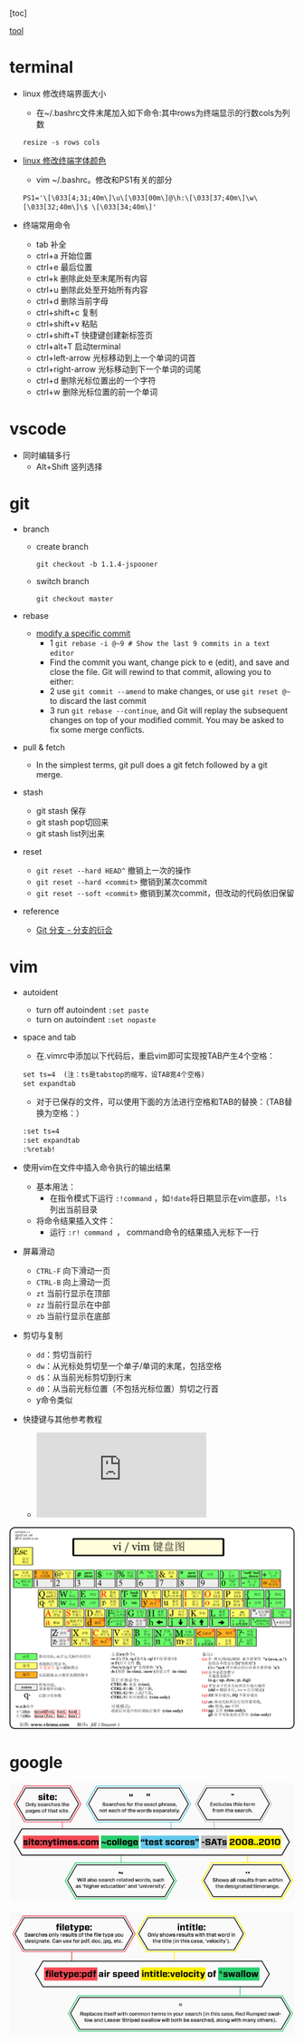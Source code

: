 
[toc]

[tool](./tool.md)

# terminal

* linux 修改终端界面大小
    * 在~/.bashrc文件末尾加入如下命令:其中rows为终端显示的行数cols为列数
    ```
    resize -s rows cols
    ```
* [linux 修改终端字体颜色](http://blog.chinaunix.net/uid-26021340-id-3481924.html)
    * vim ~/.bashrc。修改和PS1有关的部分
    ```
    PS1='\[\033[4;31;40m\]\u\[\033[00m\]@\h:\[\033[37;40m\]\w\[\033[32;40m\]\$ \[\033[34;40m\]'
    ```

* 终端常用命令
    * tab 补全
    * ctrl+a 开始位置
    * ctrl+e 最后位置
    * ctrl+k 删除此处至末尾所有内容
    * ctrl+u 删除此处至开始所有内容
    * ctrl+d 删除当前字母
    * ctrl+shift+c 复制
    * ctrl+shift+v 粘贴
    * ctrl+shift+T 快捷键创建新标签页
    * ctrl+alt+T 启动terminal
    * ctrl+left-arrow 光标移动到上一个单词的词首
    * ctrl+right-arrow 光标移动到下一个单词的词尾
    * ctrl+d 删除光标位置出的一个字符
    * ctrl+w 删除光标位置的前一个单词


# vscode

* 同时编辑多行
    * Alt+Shift 竖列选择

# git

* branch
    * create branch

        ```
        git checkout -b 1.1.4-jspooner
        ```

    * switch branch

        ```
        git checkout master
        ```

* rebase
    * [modify a specific commit](http://stackoverflow.com/questions/1186535/how-to-modify-a-specified-commit-in-git)
        * 1 `git rebase -i @~9 # Show the last 9 commits in a text editor`
        * Find the commit you want, change pick to e (edit), and save and close the file. Git will rewind to that commit, allowing you to either:
        * 2 use `git commit --amend` to make changes, or use `git reset @~` to discard the last commit
        * 3 run `git rebase --continue`, and Git will replay the subsequent changes on top of your modified commit. You may be asked to fix some merge conflicts.

* pull & fetch
    * In the simplest terms, git pull does a git fetch followed by a git merge.

* stash
    * git stash 保存
    * git stash pop切回来
    * git stash list列出来
* reset
    * `git reset --hard HEAD^`  撤销上一次的操作
    * `git reset --hard <commit>` 撤销到某次commit
    * `git reset --soft <commit>` 撤销到某次commit，但改动的代码依旧保留
* reference
    * [Git 分支 - 分支的衍合](https://git-scm.com/book/zh/v1/Git-%E5%88%86%E6%94%AF-%E5%88%86%E6%94%AF%E7%9A%84%E8%A1%8D%E5%90%88)

# vim

* autoident
    * turn off autoindent `:set paste`
    * turn on autoindent `:set nopaste`
* space and tab
    * 在.vimrc中添加以下代码后，重启vim即可实现按TAB产生4个空格：
    
    ```
    set ts=4  (注：ts是tabstop的缩写，设TAB宽4个空格)
    set expandtab
    ```

    * 对于已保存的文件，可以使用下面的方法进行空格和TAB的替换：（TAB替换为空格：）

    ```
    :set ts=4
    :set expandtab
    :%retab!
    ```

* 使用vim在文件中插入命令执行的输出结果
    * 基本用法：
        * 在指令模式下运行 `:!command` ，如`!date`将日期显示在vim底部，`!ls`列出当前目录
    * 将命令结果插入文件：
        * 运行 `:r! command `， command命令的结果插入光标下一行

* 屏幕滑动
    * `CTRL-F` 向下滑动一页
    * `CTRL-B` 向上滑动一页
    * `zt` 当前行显示在顶部
    * `zz` 当前行显示在中部
    * `zb` 当前行显示在底部
* 剪切与复制
    * `dd`：剪切当前行
    * `dw`：从光标处剪切至一个单子/单词的末尾，包括空格
    * `d$`：从当前光标剪切到行末
    * `d0`：从当前光标位置（不包括光标位置）剪切之行首
    * y命令类似
* 快捷键与其他参考教程
    * ![Vim 简明教程](https://www.open-open.com/lib/view/open1329717461328.html)

![vim.png](./data/tool/vim.png)



# google

![google1.PNG](./data/tool/google1.PNG)

![google2.PNG](./data/tool/google2.PNG)